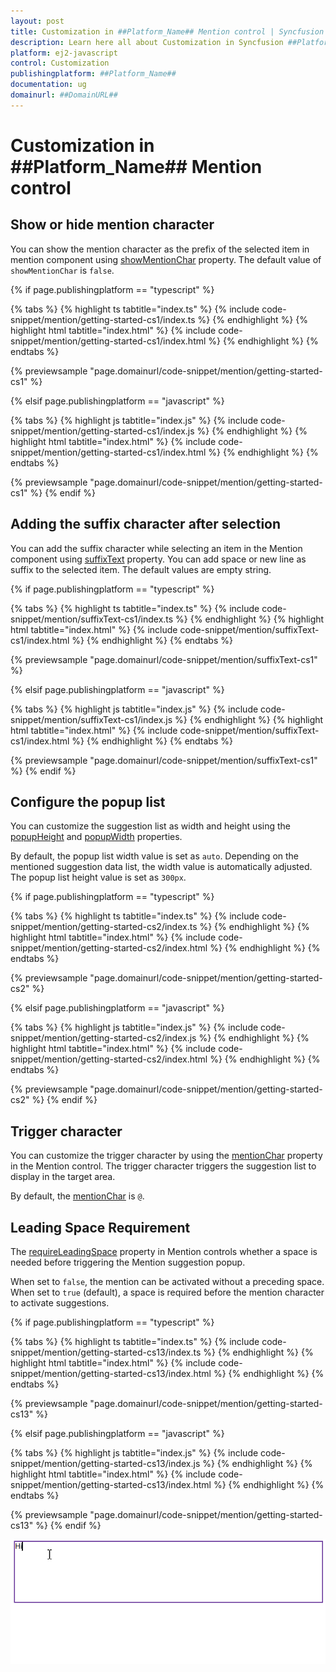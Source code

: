 ```yaml
---
layout: post
title: Customization in ##Platform_Name## Mention control | Syncfusion
description: Learn here all about Customization in Syncfusion ##Platform_Name## Mention control of Syncfusion Essential JS 2 and more.
platform: ej2-javascript
control: Customization 
publishingplatform: ##Platform_Name##
documentation: ug
domainurl: ##DomainURL##
---
```


# Customization in ##Platform_Name## Mention control

## Show or hide mention character

You can show the mention character as the prefix of the selected item in mention component using [showMentionChar](../api/mention/#showmentionchar) property. The default value of `showMentionChar` is `false`.

{% if page.publishingplatform == "typescript" %}

 {% tabs %}
{% highlight ts tabtitle="index.ts" %}
{% include code-snippet/mention/getting-started-cs1/index.ts %}
{% endhighlight %}
{% highlight html tabtitle="index.html" %}
{% include code-snippet/mention/getting-started-cs1/index.html %}
{% endhighlight %}
{% endtabs %}
        
{% previewsample "page.domainurl/code-snippet/mention/getting-started-cs1" %}

{% elsif page.publishingplatform == "javascript" %}

{% tabs %}
{% highlight js tabtitle="index.js" %}
{% include code-snippet/mention/getting-started-cs1/index.js %}
{% endhighlight %}
{% highlight html tabtitle="index.html" %}
{% include code-snippet/mention/getting-started-cs1/index.html %}
{% endhighlight %}
{% endtabs %}

{% previewsample "page.domainurl/code-snippet/mention/getting-started-cs1" %}
{% endif %}

## Adding the suffix character after selection

You can add the suffix character while selecting an item in the Mention component using [suffixText](../api/mention/#suffixtext) property. You can add space or new line as suffix to the selected item. The default values are empty string.

{% if page.publishingplatform == "typescript" %}

 {% tabs %}
{% highlight ts tabtitle="index.ts" %}
{% include code-snippet/mention/suffixText-cs1/index.ts %}
{% endhighlight %}
{% highlight html tabtitle="index.html" %}
{% include code-snippet/mention/suffixText-cs1/index.html %}
{% endhighlight %}
{% endtabs %}
        
{% previewsample "page.domainurl/code-snippet/mention/suffixText-cs1" %}

{% elsif page.publishingplatform == "javascript" %}

{% tabs %}
{% highlight js tabtitle="index.js" %}
{% include code-snippet/mention/suffixText-cs1/index.js %}
{% endhighlight %}
{% highlight html tabtitle="index.html" %}
{% include code-snippet/mention/suffixText-cs1/index.html %}
{% endhighlight %}
{% endtabs %}

{% previewsample "page.domainurl/code-snippet/mention/suffixText-cs1" %}
{% endif %}

## Configure the popup list

You can customize the suggestion list as width and height using the [popupHeight](../api/mention/#popupheight) and [popupWidth](../api/mention/#popupwidth) properties.

By default, the popup list width value is set as `auto`. Depending on the mentioned suggestion data list, the width value is automatically adjusted. The popup list height value is set as `300px`.

{% if page.publishingplatform == "typescript" %}

 {% tabs %}
{% highlight ts tabtitle="index.ts" %}
{% include code-snippet/mention/getting-started-cs2/index.ts %}
{% endhighlight %}
{% highlight html tabtitle="index.html" %}
{% include code-snippet/mention/getting-started-cs2/index.html %}
{% endhighlight %}
{% endtabs %}
        
{% previewsample "page.domainurl/code-snippet/mention/getting-started-cs2" %}

{% elsif page.publishingplatform == "javascript" %}

{% tabs %}
{% highlight js tabtitle="index.js" %}
{% include code-snippet/mention/getting-started-cs2/index.js %}
{% endhighlight %}
{% highlight html tabtitle="index.html" %}
{% include code-snippet/mention/getting-started-cs2/index.html %}
{% endhighlight %}
{% endtabs %}

{% previewsample "page.domainurl/code-snippet/mention/getting-started-cs2" %}
{% endif %}

## Trigger character

You can customize the trigger character by using the [mentionChar](../api/mention/#mentionchar) property in the Mention control. The trigger character triggers the suggestion list to display in the target area.

By default, the [mentionChar](../api/mention/#mentionchar) is `@`.

## Leading Space Requirement

The [requireLeadingSpace](../api/mention/#mentionchar) property in Mention controls whether a space is needed before triggering the Mention suggestion popup. 

When set to `false`, the mention can be activated without a preceding space. When set to `true` (default), a space is required before the mention character to activate suggestions.

{% if page.publishingplatform == "typescript" %}

 {% tabs %}
{% highlight ts tabtitle="index.ts" %}
{% include code-snippet/mention/getting-started-cs13/index.ts %}
{% endhighlight %}
{% highlight html tabtitle="index.html" %}
{% include code-snippet/mention/getting-started-cs13/index.html %}
{% endhighlight %}
{% endtabs %}
        
{% previewsample "page.domainurl/code-snippet/mention/getting-started-cs13" %}

{% elsif page.publishingplatform == "javascript" %}

{% tabs %}
{% highlight js tabtitle="index.js" %}
{% include code-snippet/mention/getting-started-cs13/index.js %}
{% endhighlight %}
{% highlight html tabtitle="index.html" %}
{% include code-snippet/mention/getting-started-cs13/index.html %}
{% endhighlight %}
{% endtabs %}

{% previewsample "page.domainurl/code-snippet/mention/getting-started-cs13" %}
{% endif %}

![Leading Space Requirement](./images/required_leading_space.gif)